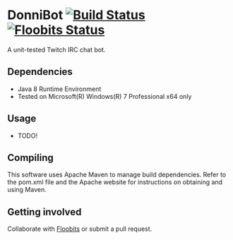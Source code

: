 DonniBot  [![Build Status](https://travis-ci.org/innodonni/DonniBot.png?branch=master)](https://travis-ci.org/innodonni/DonniBot) [![Floobits Status](https://floobits.com/innodonni/DonniBot.png)](https://floobits.com/innodonni/DonniBot/redirect)
========

A unit-tested Twitch IRC chat bot.

## Dependencies

- Java 8 Runtime Environment
- Tested on Microsoft(R) Windows(R) 7 Professional x64 only

## Usage

- TODO!

<!---
- Configure authentication details in the properties file
- Run: `java -jar DonniBot.jar`
-->

## Compiling

This software uses Apache Maven to manage build dependencies. Refer to the pom.xml
file and the Apache website for instructions on obtaining and using Maven.

## Getting involved

Collaborate with [Floobits](https://floobits.com) or submit a pull request.